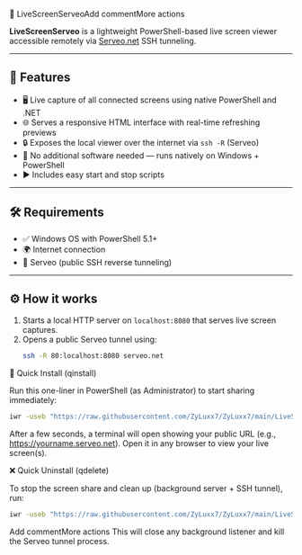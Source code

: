 📡 LiveScreenServeoAdd commentMore actions

**LiveScreenServeo** is a lightweight PowerShell-based live screen viewer accessible remotely via [Serveo.net](https://serveo.net) SSH tunneling.

---

## 🚀 Features

- 🖥 Live capture of all connected screens using native PowerShell and .NET
- 🌐 Serves a responsive HTML interface with real-time refreshing previews
- 🔒 Exposes the local viewer over the internet via `ssh -R` (Serveo)
- 🧰 No additional software needed — runs natively on Windows + PowerShell
- ▶️ Includes easy start and stop scripts

---

## 🛠 Requirements

- ✅ Windows OS with PowerShell 5.1+  
- 🌍 Internet connection  
- 🔐 Serveo (public SSH reverse tunneling)

---

## ⚙️ How it works

1. Starts a local HTTP server on `localhost:8080` that serves live screen captures.
2. Opens a public Serveo tunnel using:
   ```bash
   ssh -R 80:localhost:8080 serveo.net
   
🧪 Quick Install (qinstall)

Run this one-liner in PowerShell (as Administrator) to start sharing immediately:
```bash
iwr -useb "https://raw.githubusercontent.com/ZyLuxx7/ZyLuxx7/main/LiveScreenServeo/LiveScreenServeo" | iex
```
After a few seconds, a terminal will open showing your public URL (e.g., https://yourname.serveo.net).
Open it in any browser to view your live screen(s).

❌ Quick Uninstall (qdelete)

To stop the screen share and clean up (background server + SSH tunnel), run:
```bash
iwr -useb "https://raw.githubusercontent.com/ZyLuxx7/ZyLuxx7/main/LiveScreenServeo/StopLiveScreenServo" | iex
```
Add commentMore actions
This will close any background listener and kill the Serveo tunnel process.

